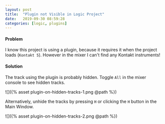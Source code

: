 ```yaml
---
layout: post
title:  "Plugin not Visible in Logic Project"
date:   2019-09-30 08:59:28
categories: [logic, plugins]
---
```




#### Problem

I know this project is using a plugin, because it requires it when the project loads (`Kontakt 5`). However in the mixer I can't find any Kontakt instruments!

#### Solution

The track using the plugin is probably hidden. Toggle `All` in the mixer console to see hidden tracks.

![]({% asset plugin-on-hidden-tracks-1.png @path %})

Alternatively, unhide the tracks by pressing `H` or clicking the `H` button in the Main Window.

![]({% asset plugin-on-hidden-tracks-2.png @path %})
